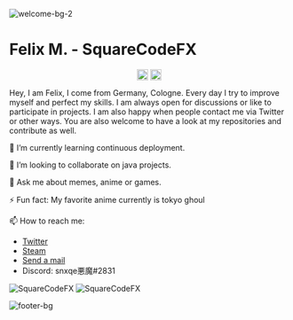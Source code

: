 ![welcome-bg-2](https://user-images.githubusercontent.com/50290580/124369381-11ed1800-dc74-11eb-90a9-2ff2073c3b97.jpg)

<p align="center"> <h1 align="left"> Felix M. - SquareCodeFX </h1> </p>
<p align="center">
<a href="https://github.com/squarecodefx" target="_blank"><img align="center" src="https://cdn.jsdelivr.net/npm/simple-icons@3.0.1/icons/github.svg" alt="rexlManu" height="20" width="20" /></a>
<a href="https://twitter.com/squarekot" target="_blank"><img align="center" src="https://cdn.jsdelivr.net/npm/simple-icons@3.0.1/icons/twitter.svg" alt="rexlManu" height="20" width="20" /></a>
</p>

Hey, I am Felix, I come from Germany, Cologne. Every day I try to improve myself and perfect my skills. I am always open for discussions or like to participate in projects. I am also happy when people contact me via Twitter or other ways. You are also welcome to have a look at my repositories and contribute as well.

<!--🔭 I’m currently working on opensource project [name](https://github.com/SquareCodeFX/name)-->

🌱 I’m currently learning continuous deployment.

👯 I’m looking to collaborate on java projects.

💬 Ask me about memes, anime or games.

⚡ Fun fact: My favorite anime currently is tokyo ghoul

📫 How to reach me:

- [Twitter](https://twitter.com/squarekot)
- [Steam](https://steamcommunity.com/id/SquareCode)
- [Send a mail](mailto:admin@squarecode.de)
- Discord: snxqe悪魔#2831


<p>
	<img src=https://github-readme-stats.vercel.app/api?username=SquareCodeFX&show_icons=true&theme=radical alt=SquareCodeFX />
	<img src=https://github-readme-stats.vercel.app/api/top-langs/?username=SquareCodeFX&layout=compact&theme=radical alt=SquareCodeFX />
</p>

![footer-bg](https://user-images.githubusercontent.com/50290580/124369382-144f7200-dc74-11eb-807a-f10a7a502dd9.jpg)
